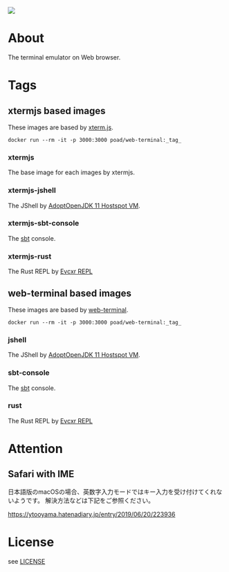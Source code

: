 [![](https://github.com/poad/web-terminal/workflows/Node.js%20modules%20auto%20update%20and%20Docker%20Image%20push/badge.svg?branch=master&event=push)](https://github.com/poad/web-terminal/actions?query=branch%3Amaster+event%3Apush)

# About

The terminal emulator on Web browser.

# Tags

## xtermjs based images

These images are based by [xterm.js](https://xtermjs.org).

`docker run --rm -it -p 3000:3000 poad/web-terminal:_tag_`

### xtermjs

The base image for each images by xtermjs.

### xtermjs-jshell

The JShell by [AdoptOpenJDK 11 Hostspot VM](https://adoptopenjdk.net/?variant=openjdk11&jvmVariant=hotspot).

### xtermjs-sbt-console

The [sbt](https://www.scala-sbt.org/index.html) console.

### xtermjs-rust

The Rust REPL by [Evcxr REPL](https://github.com/google/evcxr/tree/master/evcxr_repl)

## web-terminal based images

These images are based by [web-terminal](https://github.com/rabchev/web-terminal).

`docker run --rm -it -p 3000:3000 poad/web-terminal:_tag_`

### jshell

The JShell by [AdoptOpenJDK 11 Hostspot VM](https://adoptopenjdk.net/?variant=openjdk11&jvmVariant=hotspot).

### sbt-console

The [sbt](https://www.scala-sbt.org/index.html) console.

### rust

The Rust REPL by [Evcxr REPL](https://github.com/google/evcxr/tree/master/evcxr_repl)

# Attention

## Safari with IME

日本語版のmacOSの場合、英数字入力モードではキー入力を受け付けてくれないようです。
解決方法などは下記をご参照ください。

<https://ytooyama.hatenadiary.jp/entry/2019/06/20/223936>

# License

see [LICENSE](blob/master/LICENSE)
